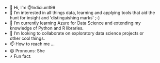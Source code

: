 - 👋 Hi, I’m @Indicium199
- 👀 I’m interested in all things data, learning and applying tools that aid the hunt for insight and 'distinguishing marks' ;-)
- 🌱 I’m currently learning Azure for Data Science and extending my knowledge of Python and R libraries.
- 💞️ I’m looking to collaborate on exploratory data science projects or other cool things.
- 📫 How to reach me ...
- 😄 Pronouns: She
- ⚡ Fun fact: 

<!---
Indicium199/Indicium199 is a ✨ special ✨ repository because its `README.md` (this file) appears on your GitHub profile.
You can click the Preview link to take a look at your changes.
--->
